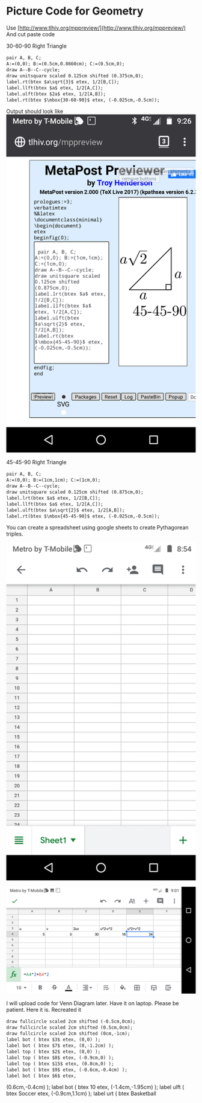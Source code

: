 # Picture Code for Geometry

Use [http://www.tlhiv.org/mppreview/](http://www.tlhiv.org/mppreview/)
And cut paste code

30-60-90 Right Triangle

    pair A, B, C;
    A:=(0,0); B:=(0.5cm,0.8660cm); C:=(0.5cm,0);
    draw A--B--C--cycle;
    draw unitsquare scaled 0.125cm shifted (0.375cm,0);
    label.rt(btex $a\sqrt{3}$ etex, 1/2[B,C]);
    label.llft(btex $a$ etex, 1/2[A,C]);
    label.ulft(btex $2a$ etex, 1/2[A,B]);
    label.rt(btex $\mbox{30-60-90}$ etex, (-0.025cm,-0.5cm));

Output should look like
![Metapost Previewer](/images/Screenshot_20200401-212607.png)

45-45-90 Right Triangle

    pair A, B, C;
    A:=(0,0); B:=(1cm,1cm); C:=(1cm,0);
    draw A--B--C--cycle;
    draw unitsquare scaled 0.125cm shifted (0.875cm,0);
    label.lrt(btex $a$ etex, 1/2[B,C]);
    label.llft(btex $a$ etex, 1/2[A,C]);
    label.ulft(btex $a\sqrt{2}$ etex, 1/2[A,B]);
    label.rt(btex $\mbox{45-45-90}$ etex, (-0.025cm,-0.5cm));

You can create a spreadsheet using google sheets to create
Pythagorean triples.

![Screenshot 1](/images/Screenshot_20200401-205417.png)

![Screenshot 2](/images/Screenshot_20200401-210146.png)

I will upload code for Venn Diagram later.  Have it on laptop. Please be patient.
Here it is.  Recreated it 
    
    draw fullcircle scaled 2cm shifted (-0.5cm,0cm);
    draw fullcircle scaled 2cm shifted (0.5cm,0cm);
    draw fullcircle scaled 2cm shifted (0cm,-1cm);
    label bot ( btex $3$ etex, (0,0) );
    label bot ( btex $7$ etex, (0,-1.2cm) );
    label top ( btex $2$ etex, (0,0) );
    label top ( btex $8$ etex, (-0.9cm,0) );
    label top ( btex $15$ etex, (0.8cm,0) );
    label bot ( btex $9$ etex, (-0.6cm,-0.4cm) );
    label bot ( btex $6$ etex, 
(0.6cm,-0.4cm) );
    label bot ( btex $10$ etex, (-1.4cm,-1.95cm) );
    label ulft ( btex $\mbox{Soccer}$ etex, (-0.9cm,1.1cm) );
    label urt ( btex $\mbox{Basketball}$ 
